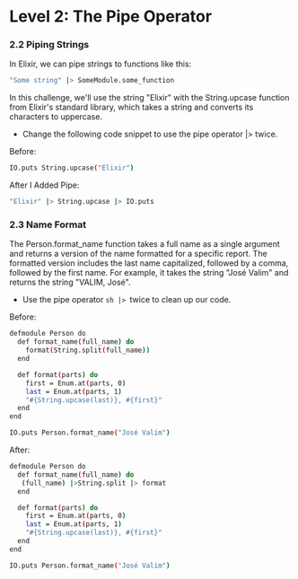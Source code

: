 
# Level 2: The Pipe Operator


### 2.2 Piping Strings
In Elixir, we can pipe strings to functions like this:
```sh
"Some string" |> SomeModule.some_function
```
In this challenge, we'll use the string "Elixir" with the String.upcase function from Elixir's standard library, which takes a string and converts its characters to uppercase.
- Change the following code snippet to use the pipe operator |> twice.


Before: 
```sh
IO.puts String.upcase("Elixir")
```

After I Added Pipe:
```sh
"Elixir" |> String.upcase |> IO.puts
```

### 2.3 Name Format
The Person.format_name function takes a full name as a single argument and returns a version of the name formatted for a specific report. The formatted version includes the last name capitalized, followed by a comma, followed by the first name. For example, it takes the string "José Valim" and returns the string "VALIM, José".
- Use the pipe operator ```sh |> ```twice to clean up our code.


Before:
```sh
defmodule Person do
  def format_name(full_name) do
    format(String.split(full_name))
  end

  def format(parts) do
    first = Enum.at(parts, 0)
    last = Enum.at(parts, 1)
    "#{String.upcase(last)}, #{first}"
  end
end 

IO.puts Person.format_name("José Valim")

```

After:
```sh
defmodule Person do
  def format_name(full_name) do
   (full_name) |>String.split |> format
  end

  def format(parts) do
    first = Enum.at(parts, 0)
    last = Enum.at(parts, 1)
    "#{String.upcase(last)}, #{first}"
  end
end 

IO.puts Person.format_name("José Valim")

```
